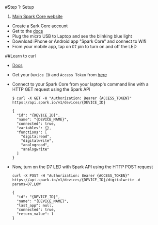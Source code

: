 #Step 1: Setup

1. [Main Spark Core website](https://www.spark.io/)
- Create a Sark Core account
- Get to the [docs](http://docs.spark.io/start/)
- Plug the micro USB to Laptop and see the blinking blue light
- Download iPhone or Android app "Spark Core" and connect to Wifi
- From your mobile app, tap on `D7` pin to turn on and off the LED

##Learn to curl

- [Docs](http://docs.spark.io/api/)
- Get your `Device ID` and `Access Token` from [here](https://www.spark.io/build/new#cores)
- Connect to your Spark Core from your laptop's command line with a HTTP GET request using the Spark API

  ```
  $ curl -X GET -H "Authorization: Bearer {ACCESS_TOKEN}" https://api.spark.io/v1/devices/{DEVICE_ID}

  {
    "id": "{DEVICE_ID}",
    "name": "{DEVICE_NAME}",
    "connected": true,
    "variables": {},
    "functions": [
      "digitalread",
      "digitalwrite",
      "analogread",
      "analogwrite"
    ]
  }
  ```
- Now, turn on the D7 LED with Spark API using the HTTP POST request

  ```
  curl -X POST -H "Authorization: Bearer {ACCESS_TOKEN}" https://api.spark.io/v1/devices/{DEVICE_ID}/digitalwrite -d params=D7,LOW

  {
    "id": "{DEVICE_ID}",
    "name": "{DEVICE_NAME}",
    "last_app": null,
    "connected": true,
    "return_value": 1
  }
  ```
